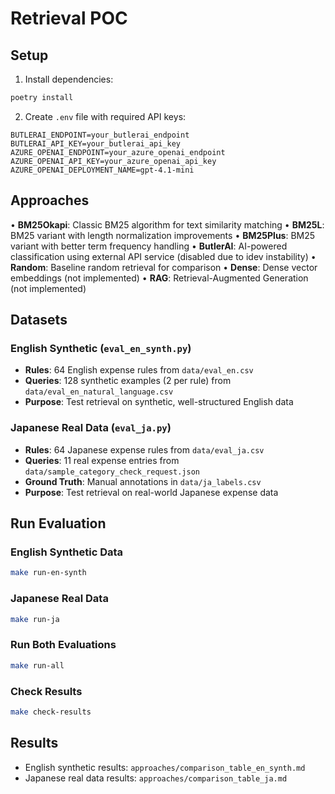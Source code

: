 # Retrieval POC

## Setup

1. Install dependencies:
```bash
poetry install
```

2. Create `.env` file with required API keys:
```
BUTLERAI_ENDPOINT=your_butlerai_endpoint
BUTLERAI_API_KEY=your_butlerai_api_key
AZURE_OPENAI_ENDPOINT=your_azure_openai_endpoint
AZURE_OPENAI_API_KEY=your_azure_openai_api_key
AZURE_OPENAI_DEPLOYMENT_NAME=gpt-4.1-mini
```

## Approaches

• **BM25Okapi**: Classic BM25 algorithm for text similarity matching
• **BM25L**: BM25 variant with length normalization improvements
• **BM25Plus**: BM25 variant with better term frequency handling
• **ButlerAI**: AI-powered classification using external API service (disabled due to idev instability)
• **Random**: Baseline random retrieval for comparison
• **Dense**: Dense vector embeddings (not implemented)
• **RAG**: Retrieval-Augmented Generation (not implemented)

## Datasets

### English Synthetic (`eval_en_synth.py`)
- **Rules**: 64 English expense rules from `data/eval_en.csv`
- **Queries**: 128 synthetic examples (2 per rule) from `data/eval_en_natural_language.csv`
- **Purpose**: Test retrieval on synthetic, well-structured English data

### Japanese Real Data (`eval_ja.py`)
- **Rules**: 64 Japanese expense rules from `data/eval_ja.csv`
- **Queries**: 11 real expense entries from `data/sample_category_check_request.json`
- **Ground Truth**: Manual annotations in `data/ja_labels.csv`
- **Purpose**: Test retrieval on real-world Japanese expense data

## Run Evaluation

### English Synthetic Data
```bash
make run-en-synth
```

### Japanese Real Data
```bash
make run-ja
```

### Run Both Evaluations
```bash
make run-all
```

### Check Results
```bash
make check-results
```

## Results

- English synthetic results: `approaches/comparison_table_en_synth.md`
- Japanese real data results: `approaches/comparison_table_ja.md`
